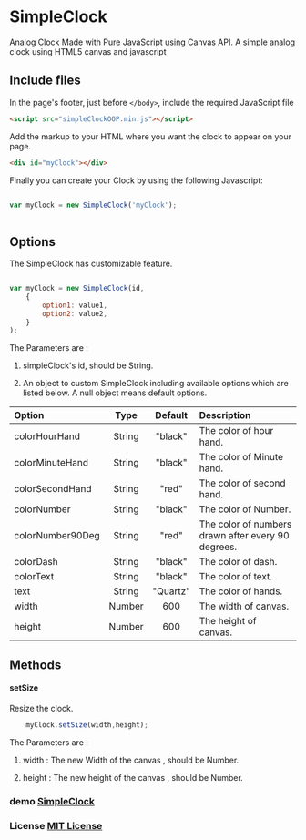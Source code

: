 # SimpleClock
Analog Clock Made with Pure JavaScript using Canvas API.
A simple analog clock using HTML5 canvas and javascript

##  Include files

In the page's footer, just before <code>&lt;/body&gt;</code>, include the required JavaScript file

```html
<script src="simpleClockOOP.min.js"></script>
```

Add the markup to your HTML where you want the clock to appear on your page.
```html
<div id="myClock"></div>
```
Finally you can create your Clock by using the following Javascript:
```javascript

var myClock = new SimpleClock('myClock');
    
```


## Options

The SimpleClock has customizable feature.

```javascript

var myClock = new SimpleClock(id,
    {
        option1: value1,
        option2: value2,
    }
);

```

The Parameters are :

1. simpleClock's id, should be String.

2. An object to custom SimpleClock including available options which are listed below. A null object means default options.

| Option | Type | Default | Description |
|:---|:---:|:---:|:---|
| colorHourHand | String |"black" | The color of hour hand. |
| colorMinuteHand | String | "black" | The color of Minute hand. |
| colorSecondHand | String | "red" | The color of second hand. |
| colorNumber | String | "black" | The color of Number. |
| colorNumber90Deg | String | "red" | The color of numbers drawn after every 90 degrees. |
| colorDash | String | "black" | The color of dash. |
| colorText | String | "black" | The color of text. |
| text | String | "Quartz" | The color of hands. |
| width | Number | 600 | The width of canvas.  |
| height | Number | 600 | The height of canvas. |

## Methods
#### setSize
Resize the clock.
```javascript
    myClock.setSize(width,height);
```
The Parameters are :

1. width : The new Width of the canvas , should be Number.

2. height : The new height of the canvas , should be Number.


### demo  [SimpleClock](https://codepen.io/Dr_rakcha/pen/oNNEaKx)

### License [MIT License](https://opensource.org/licenses/MIT)

